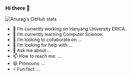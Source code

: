 ### Hi there 👋

![Anurag's GitHub stats](https://github-readme-stats.vercel.app/api?username=jsw3285&show_icons=true&theme=radical)

<!--
**jsw3285/jsw3285** is a ✨ _special_ ✨ repository because its `README.md` (this file) appears on your GitHub profile.

Here are some ideas to get you started:
-->

- 🔭 I’m currently working on Hanyang University ERICA.
- 🌱 I’m currently learning Computer Science.
- 👯 I’m looking to collaborate on ...
- 🤔 I’m looking for help with ...
- 💬 Ask me about ...
- 📫 How to reach me: ...
- 😄 Pronouns: ...
- ⚡ Fun fact: ...
